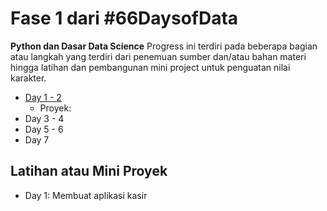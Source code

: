  # Fase 1 dari #66DaysofData

**Python dan Dasar Data Science**
Progress ini terdiri pada beberapa bagian atau langkah yang terdiri dari penemuan sumber dan/atau bahan materi hingga latihan dan pembangunan mini project untuk penguatan nilai karakter.

* [Day 1 - 2](https://github.com/Lanlanb/66DaysOfData/blob/main/Fase%201/Day%201%20-%202.md)
  * Proyek:
* Day 3 - 4
* Day 5 - 6
* Day 7

## Latihan atau Mini Proyek
* Day 1: Membuat aplikasi kasir
